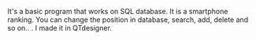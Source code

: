 It's a basic program that works on SQL database. It is a smartphone ranking. You can change the position in database, search, add, delete and so on.. . I made it in QTdesigner.
